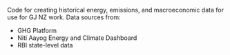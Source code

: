 Code for creating historical energy, emissions, and macroeconomic data for use for GJ NZ work.
Data sources from:
- GHG Platform
- Niti Aayog Energy and Climate Dashboard
- RBI state-level data
